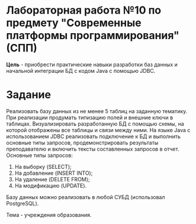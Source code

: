 # Лабораторная работа №10 по предмету "Современные платформы программирования" (СПП)

**Цель** - приобрести практические навыки разработки баз данных и начальной интеграции БД с кодом Java с помощью JDBC.

# Задание

Реализовать базу данных из не менее 5 таблиц на заданную тематику. При реализации продумать типизацию полей и внешние ключи в таблицах. Визуализировать разработанную БД с помощью схемы, на которой отображены все таблицы и связи между ними. На языке Java с использованием JDBC реализовать подключение к БД и выполнить основные типы запросов, продемонстрировать результаты преподавателю и включить тексты составленных запросов в отчет. Основные типы запросов:

1. На выборку (SELECT); 
2. На добавление (INSERT INTO); 
3. На удаление (DELETE FROM); 
4. На модификацию (UPDATE).

Базу данных можно реализовать в любой СУБД (использовал PostgreSQL). 

Тема - учреждения образования.
